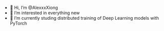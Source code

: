 - 👋 Hi, I’m @AlexxxXiong
- 👀 I’m interested in everything new
- 🌱 I’m currently studing distributed training of Deep Learning models with PyTorch

<!---
AlexxxXiong/AlexxxXiong is a ✨ special ✨ repository because its `README.md` (this file) appears on your GitHub profile.
You can click the Preview link to take a look at your changes.
--->
